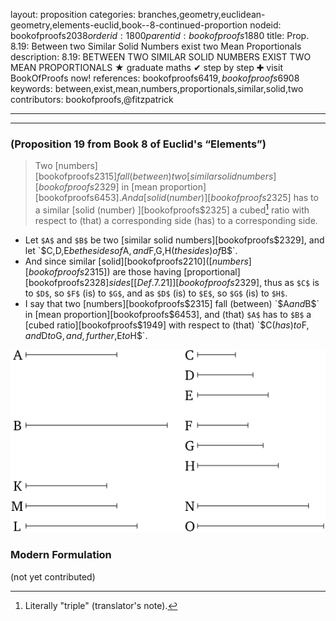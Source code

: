 layout: proposition
categories: branches,geometry,euclidean-geometry,elements-euclid,book--8-continued-proportion
nodeid: bookofproofs$2038
orderid: 1800
parentid: bookofproofs$1880
title: Prop. 8.19: Between two Similar Solid Numbers exist two Mean Proportionals
description: 8.19: BETWEEN TWO SIMILAR SOLID NUMBERS EXIST TWO MEAN PROPORTIONALS &#9733; graduate maths &#10004; step by step &#10010; visit BookOfProofs now!
references: bookofproofs$6419,bookofproofs$6908
keywords: between,exist,mean,numbers,proportionals,similar,solid,two
contributors: bookofproofs,@fitzpatrick


---


---

### (Proposition 19 from Book 8 of Euclid's “Elements”)

> Two [numbers][bookofproofs$2315] fall (between) two [similar solid numbers][bookofproofs$2329] in [mean proportion][bookofproofs$6453]. And a [solid (number) ][bookofproofs$2325] has to a similar [solid (number) ][bookofproofs$2325] a cubed[^1] ratio with respect to (that) a corresponding side (has) to a corresponding side.
* Let `$A$` and `$B$` be two [similar solid numbers][bookofproofs$2329], and let `$C$`, `$D$`, `$E$` be the sides of `$A$`, and `$F$`, `$G$`, `$H$` (the sides) of `$B$`.
* And since similar [solid][bookofproofs$2210] ([numbers][bookofproofs$2315]) are those having [proportional][bookofproofs$2328] sides [ [Def. 7.21] ][bookofproofs$2329], thus as `$C$` is to `$D$`, so `$F$` (is) to `$G$`, and as `$D$` (is) to `$E$`, so `$G$` (is) to `$H$`.
* I say that two [numbers][bookofproofs$2315] fall (between) `$A$` and `$B$` in [mean proportion][bookofproofs$6453], and (that) `$A$` has to `$B$` a [cubed ratio][bookofproofs$1949] with respect to (that) `$C$` (has) to `$F$`, and `$D$` to `$G$`, and, further, `$E$` to `$H$`.

![fig19e](https://github.com/bookofproofs/bookofproofs.github.io/blob/main/_sources/_assets/images/euclid/Book08/fig19e.png?raw=true)


### Modern Formulation

(not yet contributed)

[^1]: Literally "triple" (translator's note).

